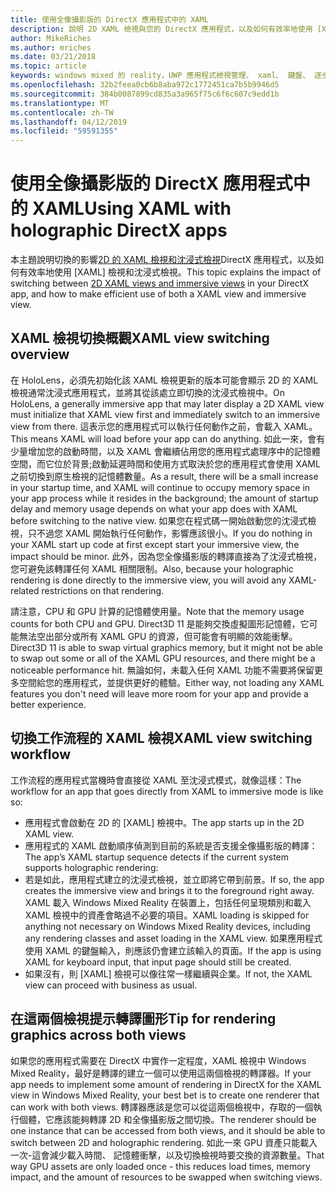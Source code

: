 ```yaml
---
title: 使用全像攝影版的 DirectX 應用程式中的 XAML
description: 說明 2D XAML 檢視與您的 DirectX 應用程式，以及如何有效率地使用 [XAML] 檢視和沈浸式檢視中的沈浸式檢視之間切換的影響。
author: MikeRiches
ms.author: mriches
ms.date: 03/21/2018
ms.topic: article
keywords: windows mixed 的 reality，UWP 應用程式檢視管理、 xaml、 鍵盤、 逐步解說中，DirectX
ms.openlocfilehash: 32b2feea0cb6b8aba972c1772451ca7b5b9946d5
ms.sourcegitcommit: 384b0087899cd835a3a965f75c6f6c607c9edd1b
ms.translationtype: MT
ms.contentlocale: zh-TW
ms.lasthandoff: 04/12/2019
ms.locfileid: "59591355"
---
```

# <a name="using-xaml-with-holographic-directx-apps"></a><span data-ttu-id="6b359-104">使用全像攝影版的 DirectX 應用程式中的 XAML</span><span class="sxs-lookup"><span data-stu-id="6b359-104">Using XAML with holographic DirectX apps</span></span>

<span data-ttu-id="6b359-105">本主題說明切換的影響[2D 的 XAML 檢視和沈浸式檢視](app-views.md)DirectX 應用程式，以及如何有效率地使用 [XAML] 檢視和沈浸式檢視。</span><span class="sxs-lookup"><span data-stu-id="6b359-105">This topic explains the impact of switching between [2D XAML views and immersive views](app-views.md) in your DirectX app, and how to make efficient use of both a XAML view and immersive view.</span></span>

## <a name="xaml-view-switching-overview"></a><span data-ttu-id="6b359-106">XAML 檢視切換概觀</span><span class="sxs-lookup"><span data-stu-id="6b359-106">XAML view switching overview</span></span>

<span data-ttu-id="6b359-107">在 HoloLens，必須先初始化該 XAML 檢視更新的版本可能會顯示 2D 的 XAML 檢視通常沈浸式應用程式，並將其從該處立即切換的沈浸式檢視中。</span><span class="sxs-lookup"><span data-stu-id="6b359-107">On HoloLens, a generally immersive app that may later display a 2D XAML view must initialize that XAML view first and immediately switch to an immersive view from there.</span></span> <span data-ttu-id="6b359-108">這表示您的應用程式可以執行任何動作之前，會載入 XAML。</span><span class="sxs-lookup"><span data-stu-id="6b359-108">This means XAML will load before your app can do anything.</span></span> <span data-ttu-id="6b359-109">如此一來，會有少量增加您的啟動時間，以及 XAML 會繼續佔用您的應用程式處理序中的記憶體空間，而它位於背景;啟動延遲時間和使用方式取決於您的應用程式會使用 XAML 之前切換到原生檢視的記憶體數量。</span><span class="sxs-lookup"><span data-stu-id="6b359-109">As a result, there will be a small increase in your startup time, and XAML will continue to occupy memory space in your app process while it resides in the background; the amount of startup delay and memory usage depends on what your app does with XAML before switching to the native view.</span></span> <span data-ttu-id="6b359-110">如果您在程式碼一開始啟動您的沈浸式檢視，只不過您 XAML 開始執行任何動作，影響應該很小。</span><span class="sxs-lookup"><span data-stu-id="6b359-110">If you do nothing in your XAML start up code at first except start your immersive view, the impact should be minor.</span></span> <span data-ttu-id="6b359-111">此外，因為您全像攝影版的轉譯直接為了沈浸式檢視，您可避免該轉譯任何 XAML 相關限制。</span><span class="sxs-lookup"><span data-stu-id="6b359-111">Also, because your holographic rendering is done directly to the immersive view, you will avoid any XAML-related restrictions on that rendering.</span></span>

<span data-ttu-id="6b359-112">請注意，CPU 和 GPU 計算的記憶體使用量。</span><span class="sxs-lookup"><span data-stu-id="6b359-112">Note that the memory usage counts for both CPU and GPU.</span></span> <span data-ttu-id="6b359-113">Direct3D 11 是能夠交換虛擬圖形記憶體，它可能無法空出部分或所有 XAML GPU 的資源，但可能會有明顯的效能衝擊。</span><span class="sxs-lookup"><span data-stu-id="6b359-113">Direct3D 11 is able to swap virtual graphics memory, but it might not be able to swap out some or all of the XAML GPU resources, and there might be a noticeable performance hit.</span></span> <span data-ttu-id="6b359-114">無論如何，未載入任何 XAML 功能不需要將保留更多空間給您的應用程式，並提供更好的體驗。</span><span class="sxs-lookup"><span data-stu-id="6b359-114">Either way, not loading any XAML features you don't need will leave more room for your app and provide a better experience.</span></span>

## <a name="xaml-view-switching-workflow"></a><span data-ttu-id="6b359-115">切換工作流程的 XAML 檢視</span><span class="sxs-lookup"><span data-stu-id="6b359-115">XAML view switching workflow</span></span>

<span data-ttu-id="6b359-116">工作流程的應用程式當機時會直接從 XAML 至沈浸式模式，就像這樣：</span><span class="sxs-lookup"><span data-stu-id="6b359-116">The workflow for an app that goes directly from XAML to immersive mode is like so:</span></span>
* <span data-ttu-id="6b359-117">應用程式會啟動在 2D 的 [XAML] 檢視中。</span><span class="sxs-lookup"><span data-stu-id="6b359-117">The app starts up in the 2D XAML view.</span></span>
* <span data-ttu-id="6b359-118">應用程式的 XAML 啟動順序偵測到目前的系統是否支援全像攝影版的轉譯：</span><span class="sxs-lookup"><span data-stu-id="6b359-118">The app’s XAML startup sequence detects if the current system supports holographic rendering:</span></span>
* <span data-ttu-id="6b359-119">若是如此，應用程式建立的沈浸式檢視，並立即將它帶到前景。</span><span class="sxs-lookup"><span data-stu-id="6b359-119">If so, the app creates the immersive view and brings it to the foreground right away.</span></span> <span data-ttu-id="6b359-120">XAML 載入 Windows Mixed Reality 在裝置上，包括任何呈現類別和載入 XAML 檢視中的資產會略過不必要的項目。</span><span class="sxs-lookup"><span data-stu-id="6b359-120">XAML loading is skipped for anything not necessary on Windows Mixed Reality devices, including any rendering classes and asset loading in the XAML view.</span></span> <span data-ttu-id="6b359-121">如果應用程式使用 XAML 的鍵盤輸入，則應該仍會建立該輸入的頁面。</span><span class="sxs-lookup"><span data-stu-id="6b359-121">If the app is using XAML for keyboard input, that input page should still be created.</span></span>
* <span data-ttu-id="6b359-122">如果沒有，則 [XAML] 檢視可以像往常一樣繼續與企業。</span><span class="sxs-lookup"><span data-stu-id="6b359-122">If not, the XAML view can proceed with business as usual.</span></span>

## <a name="tip-for-rendering-graphics-across-both-views"></a><span data-ttu-id="6b359-123">在這兩個檢視提示轉譯圖形</span><span class="sxs-lookup"><span data-stu-id="6b359-123">Tip for rendering graphics across both views</span></span>

<span data-ttu-id="6b359-124">如果您的應用程式需要在 DirectX 中實作一定程度，XAML 檢視中 Windows Mixed Reality，最好是轉譯的建立一個可以使用這兩個檢視的轉譯器。</span><span class="sxs-lookup"><span data-stu-id="6b359-124">If your app needs to implement some amount of rendering in DirectX for the XAML view in Windows Mixed Reality, your best bet is to create one renderer that can work with both views.</span></span> <span data-ttu-id="6b359-125">轉譯器應該是您可以從這兩個檢視中，存取的一個執行個體，它應該能夠轉譯 2D 和全像攝影版之間切換。</span><span class="sxs-lookup"><span data-stu-id="6b359-125">The renderer should be one instance that can be accessed from both views, and it should be able to switch between 2D and holographic rendering.</span></span> <span data-ttu-id="6b359-126">如此一來 GPU 資產只能載入一次-這會減少載入時間、 記憶體衝擊，以及切換檢視時要交換的資源數量。</span><span class="sxs-lookup"><span data-stu-id="6b359-126">That way GPU assets are only loaded once - this reduces load times, memory impact, and the amount of resources to be swapped when switching views.</span></span>
